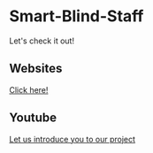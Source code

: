 # Smart-Blind-Staff

Let's check it out!

## Websites
[Click here!](https://cp-project-a9c4a.web.app/)

## Youtube
[Let us introduce you to our project](https://youtu.be/qBEWCYm2aIg)

